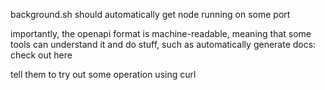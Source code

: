 background.sh should automatically get node running on some port

importantly, the openapi format is machine-readable, meaning that some tools can
understand it and do stuff, such as automatically generate docs: check out here

tell them to try out some operation using curl
